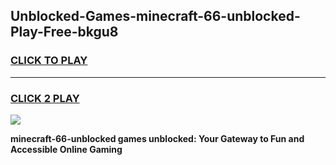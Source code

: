 
## Unblocked-Games-minecraft-66-unblocked-Play-Free-bkgu8
<h3>
<a href="https://premium76.site?title=minecraft-66-unblocked&ref=12A">CLICK TO PLAY</a></h3>
<hr>

<h3>
<a href="https://premium76.site?title=minecraft-66-unblocked&ref=12A">CLICK 2 PLAY</a>
  
</h3>

<a href="https://premium76.site?title=minecraft-66-unblocked&ref=12A"><img src="https://clearcache.store/games.png"></a>


**minecraft-66-unblocked games unblocked: Your Gateway to Fun and Accessible Online Gaming**
